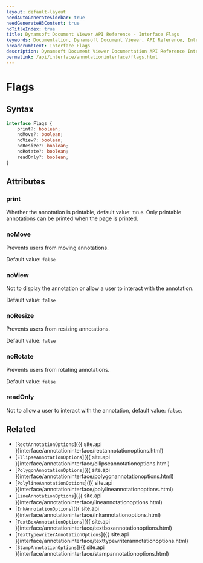 ```yaml
---
layout: default-layout
needAutoGenerateSidebar: true
needGenerateH3Content: true
noTitleIndex: true
title: Dynamsoft Document Viewer API Reference - Interface Flags
keywords: Documentation, Dynamsoft Document Viewer, API Reference, Interface Flags
breadcrumbText: Interface Flags
description: Dynamsoft Document Viewer Documentation API Reference Interface Flags Page
permalink: /api/interface/annotationinterface/flags.html
---
```


# Flags

## Syntax

```typescript
interface Flags {
    print?: boolean;
    noMove?: boolean;
    noView?: boolean;
    noResize?: boolean;
    noRotate?: boolean;
    readOnly?: boolean;
}
```

## Attributes

### print

<!--To print the annotation when printing the page, default value: `true`.-->
Whether the annotation is printable, default value: `true`. Only printable annotations can be printed when the page is printed.

### noMove

Prevents users from moving annotations.

Default value: `false`

### noView

Not to display the annotation or allow a user to interact with the annotation.

Default value: `false`

### noResize

Prevents users from resizing annotations.

Default value: `false`

### noRotate

Prevents users from rotating annotations.

Default value: `false`

### readOnly

Not to allow a user to interact with the annotation, default value: `false`.

## Related

- [`RectAnnotationOptions`]({{ site.api }}interface/annotationinterface/rectannotationoptions.html)
- [`EllipseAnnotationOptions`]({{ site.api }}interface/annotationinterface/ellipseannotationoptions.html)
- [`PolygonAnnotationOptions`]({{ site.api }}interface/annotationinterface/polygonannotationoptions.html)
- [`PolylineAnnotationOptions`]({{ site.api }}interface/annotationinterface/polylineannotationoptions.html)
- [`LineAnnotationOptions`]({{ site.api }}interface/annotationinterface/lineannotationoptions.html)
- [`InkAnnotationOptions`]({{ site.api }}interface/annotationinterface/inkannotationoptions.html)
- [`TextBoxAnnotationOptions`]({{ site.api }}interface/annotationinterface/textboxannotationoptions.html)
- [`TextTypewriterAnnotationOptions`]({{ site.api }}interface/annotationinterface/texttypewriterannotationoptions.html)
- [`StampAnnotationOptions`]({{ site.api }}interface/annotationinterface/stampannotationoptions.html)